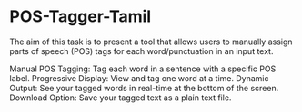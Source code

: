# POS-Tagger-Tamil
The aim of this task is to present a tool that allows users to manually assign parts of speech (POS) tags for each word/punctuation in an input text.

Manual POS Tagging: Tag each word in a sentence with a specific POS label.
Progressive Display: View and tag one word at a time.
Dynamic Output: See your tagged words in real-time at the bottom of the screen.
Download Option: Save your tagged text as a plain text file.
